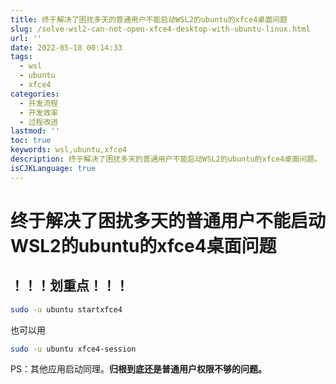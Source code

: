 ```yaml
---
title: 终于解决了困扰多天的普通用户不能启动WSL2的ubuntu的xfce4桌面问题
slug: /solve-wsl2-can-not-open-xfce4-desktop-with-ubuntu-linux.html
url: ''
date: 2022-05-18 00:14:33
tags:
  - wsl
  - ubuntu
  - xfce4
categories:
  - 开发流程
  - 开发效率
  - 过程改进
lastmod: ''
toc: true
keywords: wsl,ubuntu,xfce4
description: 终于解决了困扰多天的普通用户不能启动WSL2的ubuntu的xfce4桌面问题。
isCJKLanguage: true
---
```

# 终于解决了困扰多天的普通用户不能启动WSL2的ubuntu的xfce4桌面问题

## ！！！划重点！！！

```bash
sudo -u ubuntu startxfce4
```

也可以用

```bash
sudo -u ubuntu xfce4-session
```

PS：其他应用启动同理。**归根到底还是普通用户权限不够的问题。**
